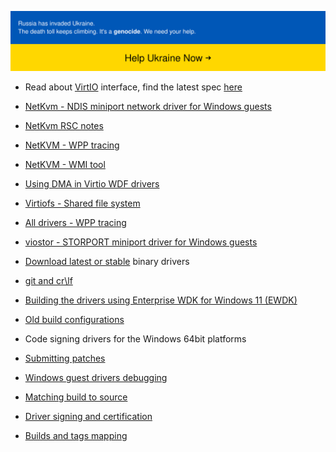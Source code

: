 [![Stand With Ukraine](https://raw.githubusercontent.com/vshymanskyy/StandWithUkraine/main/banner2-direct.svg)](https://savelife.in.ua/en/)

* Read about [VirtIO](https://github.com/rustyrussell/virtio-spec) interface, find the latest spec [here](https://docs.oasis-open.org/virtio/virtio/v1.3/virtio-v1.3.html)

* [NetKvm - NDIS miniport network driver for Windows guests](http://www.linux-kvm.org/page/WindowsGuestDrivers/kvmnet)

* [NetKvm RSC notes](https://virtio-win.github.io/netkvm-RSC-(receive-segment-coalescing)-feature)

* [NetKVM - WPP tracing](https://github.com/virtio-win/kvm-guest-drivers-windows/blob/master/NetKVM/Documentation/Tracing.md)

* [NetKVM - WMI tool](https://virtio-win.github.io/NetKVM-WMI-interface-(netkvm-wmi.cmd))

* [Using DMA in Virtio WDF drivers](https://virtio-win.github.io/Using-DMA-in-Virtio-Wdf-drivers)

* [Virtiofs - Shared file system](https://virtio-win.github.io/Virtiofs:-Shared-file-system)

* [All drivers - WPP tracing](https://github.com/virtio-win/kvm-guest-drivers-windows/blob/master/Documentation/Tracing.md
)

* [viostor - STORPORT miniport driver for Windows guests](http://www.linux-kvm.org/page/WindowsGuestDrivers/viostor)

* [Download latest or stable](https://docs.fedoraproject.org/en-US/quick-docs/creating-windows-virtual-machines-using-virtio-drivers/index.html) binary drivers

* [git and cr\lf](https://virtio-win.github.io/git-and-cr%5Clf)

* [Building the drivers using Enterprise WDK for Windows 11 (EWDK)](https://virtio-win.github.io/Building-the-drivers-using-Windows-11-21H2-EWDK)

* [Old build configurations](https://virtio-win.github.io/Old-build-configurations)

* Code signing drivers for the Windows 64bit platforms

* [Submitting patches](https://virtio-win.github.io/Submitting-patches)

* [Windows guest drivers debugging](http://www.slideshare.net/YanVugenfirer/windows-guestdebugging-kvmforum2012)

* [Matching build to source](https://virtio-win.github.io/Matching-build-to-source)

* [Driver signing and certification](https://virtio-win.github.io/Driver-signing-and-certification)

* [Builds and tags mapping](https://virtio-win.github.io/Builds-and-tags-mapping)
